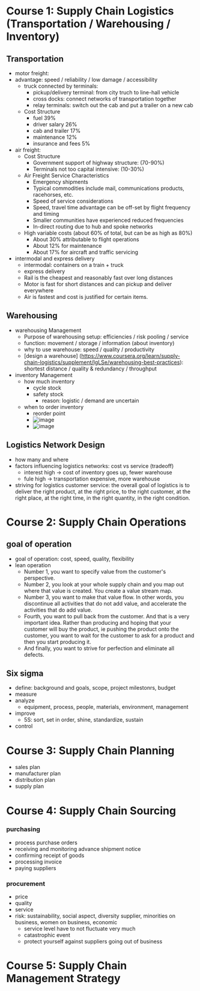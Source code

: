 # Course 1: Supply Chain Logistics (Transportation / Warehousing / Inventory)
## Transportation
* motor freight:
 * advantage: speed / reliability / low damage / accessibility
    * truck connected by terminals:
        * pickup/delivery terminal: from city truch to line-hall vehicle
        * cross docks: connect networks of transportation together
        * relay terminals: switch out the cab and put a trailer on a new cab
    * Cost Structure
        * fuel 39% 
        * driver salary 26%
        * cab and trailer 17%
        * maintenance 12% 
        * insurance and fees 5%
* air freight:
   * Cost Structure
      * Government support of highway structure: (70-90%)
      * Terminals not too capital intensive: (10-30%)
   * Air Freight Service Characteristics
      * Emergency shipments
      * Typical commodities include mail, communications products, racehorses, etc.
      * Speed of service considerations
      * Speed, travel time advantage can be off-set by flight frequency and timing
      * Smaller communities have experienced reduced frequencies
      * In-direct routing due to hub and spoke networks
   * High variable costs (about 60% of total, but can be as high as 80%)
      * About 30% attributable to flight operations
      * About 12% for maintenance
      * About 17% for aircraft and traffic servicing
* intermodal and express delivery
     * intermodal: containers on a train + truck
     * express delivery
     * Rail is the cheapest and reasonably fast over long distances
     * Motor is fast for short distances and can pickup and deliver everywhere
     * Air is fastest and cost is justified for certain items.
## Warehousing 
* warehousing Management
     * Purpose of warehousing setup: efficiencies / risk pooling / service
     * function: movement / storage / information (about inventory)
     * why to use warehouse: speed / quality / productivity
     * [design a warehouse] (https://www.coursera.org/learn/supply-chain-logistics/supplement/IgLSe/warehousing-best-practices): shortest distance / quality & redundancy / throughput
* inventory Management
     * how much inventory
          * cycle stock
          * safety stock
              * reason: logistic / demand are uncertain 
     * when to order inventory
          * reorder point
          * ![image](https://github.com/jinfeijoy/supply_chain/assets/16402963/1308d340-7a69-4063-b429-4718cb21e588)
          * ![image](https://github.com/jinfeijoy/supply_chain/assets/16402963/72da8ac7-3dea-45d6-973c-69c9d98e0c7b)
## Logistics Network Design
* how many and where
* factors influencing logistics networks: cost vs service (tradeoff)
     * interest high -> cost of inventory goes up, fewer warehouse 
     * fule high -> transportation expensive, more warehouse  
* striving for logistics customer service: the overall goal of logistics is to deliver the right product, at the right price, to the right customer, at the right place, at the right time, in the right quantity, in the right condition. 


# Course 2: Supply Chain Operations
## goal of operation
* goal of operation: cost, speed, quality, flexibility
* lean operation
   * Number 1, you want to specify value from the customer's perspective.
   * Number 2, you look at your whole supply chain and you map out where that value is created. You create a value stream map.
   * Number 3, you want to make that value flow. In other words, you discontinue all activities that do not add value, and accelerate the activities that do add value.
   * Fourth, you want to pull back from the customer. And that is a very important idea. Rather than producing and hoping that your customer will buy the product, ie pushing the product onto the customer, you want to wait for the customer to ask for a product and then you start producing it.
   * And finally, you want to strive for perfection and eliminate all defects.
## Six sigma
* define: background and goals, scope, project milestonrs, budget
* measure
* analyze
   * equipment, process, people, materials, environment, management
* improve
   * 5S: sort, set in order, shine, standardize, sustain
* control 
# Course 3: Supply Chain Planning
* sales plan
* manufacturer plan
* distribution plan
* supply plan

# Course 4: Supply Chain Sourcing
### purchasing
* process purchase orders
* receiving and monitoring advance shipment notice
* confirming receipt of goods
* processing invoice
* paying suppliers
### procurement 
* price
* quality
* service
* risk: sustainability, social aspect, diversity supplier, minorities on business, women on business, economic
   * service level have to not fluctuate very much
   * catastrophic event
   * protect yourself against suppliers going out of business
# Course 5: Supply Chain Management Strategy 
